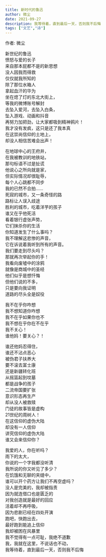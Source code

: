 ```yaml
---
title: 新时代的鲁迅
author: 微尘
date: 2021-09-27
description: 我等待着，直到最后一天，否则我不后悔
tags: ["文艺","诗"]
---
```


作者: 微尘

新世纪的鲁迅  
愤怒与爱的长子  
来自那本屁都不是的新思想  
没人因我而得救  
仅仅就我所知的  
除了那位水箱人  
拿起血汗的华为  
坐在熄了灯的东北大街上，  
等我的微博账号解封  
去坠入爱河，去坠入白条，  
坠入游戏、动画和抖音  
再努力加把劲，让大家都吸到精神鸦片！  
我才没有发疯，这只是还了我本真  
在这崇尚信仰的土地上，  
却没人相信苦难会出声！

<!--more-->

在地球中心的王府井，  
在我被教训的地铁站，  
那句标语不过是扯谎  
他说心之所向就是家，  
但实际情况却很耻辱，  
每个人心跳都不同步  
我的已然不合拍……  
死寂的城市，又一条奇怪的路  
路标让人误入歧途  
胜利的城市，吃着洋芋的孩子  
谁又在乎他死活  
看着银行虚张声势，  
它们抹杀你的生活  
你知道发生了什么事吗？  
我不理解这悲惨的声音，  
它在诉说着我听到所有的声音。  
我们要走到尽头吗？  
那就再次举起你的手！  
我看向废墟中的涂鸦  
就像是商城中的圣经  
他们似乎是想忏悔  
但他们说的不多，  
只是要向我证明  
道路的尽头全是奴役

我不在乎你咋想  
我不想知道你咋想  
我不在乎如果你也不  
我不想在乎你在不在乎  
我不关心！  
谁他妈！要关心？！

谁还他妈忍得住，  
谁还不沾点恶心  
被伪君子扶养大  
要不滚去富士康  
还是新疆转化班  
从摇篮起到坟墓  
都是战争的孩子  
二流帝国要扩张  
意识形态再生产  
却从没人被救赎  
门徒的故事皆是虚构  
21世纪的周树人！  
在这信仰的虚伪大陆  
却没有一人信仰  
讲究信仰的虚伪大陆  
谁又会来信仰你？

我爱的人，你在听吗？  
雨下的太大，  
你说的一个字我都没听清  
我所说的你又听见了多少？  
在饥饿和无聊的夹缝中，  
谁可以开个药方让我们不再空虚吗？  
没人是完美的，我却被指责  
因为就连借口也是匮乏的  
对我创造就是最好的回应  
活着却不再呼吸，  
因为悲剧已经在四处开演  
跑吧，快跑出去，  
最好跑到能追上信仰  
我却被困在风暴里  
我不觉得有一点可耻，我绝不道歉  
我，我就在这里，不说话也不动，  
我等待着，直到最后一天，否则我不后悔
